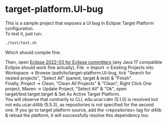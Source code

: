 # target-platform.UI-bug

This is a sample project that exposes a UI bug in Eclipse Target Platform configuration.  
To test it, just run:
```bash
./test/test.sh
```
Which should compile fine.  
  
Then, open [Eclipse 2022-03 for Eclipse committers](https://www.eclipse.org/downloads/packages/release/2022-03/r/eclipse-ide-eclipse-committers) 
(any Java 17 compatible Eclipse should work fine actually), File -> Import -> Existing Projects into Workspace -> Browse /path/to/target-platform.UI-bug,
tick "Search for nested projects", "Select All" (parent, target & test) & "Finish".  
Finally, Project -> Clean, "Clean All Projects" & "Clean", Right Click One project, Maven -> Update Project, "Select All" & "Ok", open target/test.target.target
& Set As Active Target Platform.  
You will observe that contrarily to CLI, edu.ucar:cdm (5.1.0) is resolved but not edu.ucar:d4lib (5.5.3), as repositories is not specified for the second one.
If you go to target platform source, add the \<repositories\> tag for d4lib & reload the platform, it will successfully resolve this dependency too.
